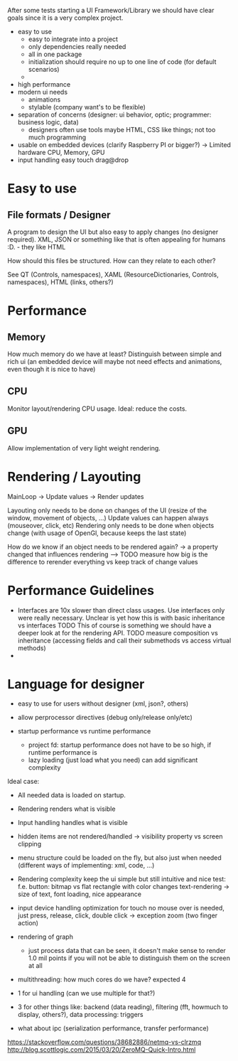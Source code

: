 ﻿After some tests starting a UI Framework/Library we should have clear goals since it is a very complex project.

- easy to use
	- easy to integrate into a project
	- only dependencies really needed
	- all in one package
	- initialization should require no up to one line of code (for default scenarios)
	- 
- high performance
- modern ui needs
	- animations
	- stylable (company want's to be flexible)
- separation of concerns (designer: ui behavior, optic; programmer: business logic, data)
	- designers often use tools maybe HTML, CSS like things; not too much programming
- usable on embedded devices (clarify Raspberry PI or bigger?) -> Limited hardware CPU, Memory, GPU
- input handling
    easy
	touch
	drag@drop

# Easy to use

## File formats / Designer

A program to design the UI but also easy to apply changes (no designer required).
XML, JSON or something like that is often appealing for humans :D. - they like HTML

How should this files be structured. How can they relate to each other?

See QT (Controls, namespaces), XAML (ResourceDictionaries, Controls, namespaces), HTML (links, others?)



# Performance

## Memory

How much memory do we have at least?
Distinguish between simple and rich ui (an embedded device will maybe not need effects and animations, even though it is nice to have)

## CPU

Monitor layout/rendering CPU usage. Ideal: reduce the costs.

## GPU

Allow implementation of very light weight rendering.


# Rendering / Layouting

MainLoop -> Update values
         -> Render updates

Layouting only needs to be done on changes of the UI (resize of the window, movement of objects, ...)
Update values can happen always (mouseover, click, etc)
Rendering only needs to be done when objects change (with usage of OpenGl, because keeps the last state)

How do we know if an object needs to be rendered again?
-> a property changed that influences rendering
--> TODO measure how big is the difference to rerender everything vs keep track of change values


# Performance Guidelines
- Interfaces are 10x slower than direct class usages. Use interfaces only were really necessary.
  Unclear is yet how this is with basic inheritance vs interfaces
  TODO This of course is something we should have a deeper look at for the rendering API.
  TODO measure composition vs inheritance (accessing fields and call their submethods vs access virtual methods)
- 

# Language for designer
- easy to use for users without designer (xml, json?, others)
- allow perprocessor directives (debug only/release only/etc)











- startup performance vs runtime performance
  - project fd: startup performance does not have to be so high, if runtime performance is
  - lazy loading (just load what you need) can add significant 
complexity 

Ideal case:

- All needed data is loaded on startup.
- Rendering renders what is visible
- Input handling handles what is visible
- hidden items are not rendered/handled -> visibility property vs screen clipping
- menu structure could be loaded on the fly, but also just when needed (different ways of implementing: xml, code, ...)
- Rendering complexity
	keep the ui simple but still intuitive and nice
	test: f.e. button: bitmap vs flat rectangle with color changes
	text-rendering
		-> size of text, font loading, nice appearance
- input device handling optimization 
	for touch no mouse over is needed, just press, release, click, double click
	-> exception zoom (two finger action)
- rendering of graph
	- just process data that can be seen, it doesn't make sense to render 1.0 mil points if you will not be able to distinguish them on the screen at all

- multithreading: how much cores do we have? expected 4
- 1 for ui handling (can we use multiple for that?)
- 3 for other things like: backend (data reading), filtering (fft, howmuch to display, others?), data processing: triggers
- what about ipc (serialization performance, transfer performance)


https://stackoverflow.com/questions/38682886/netmq-vs-clrzmq
http://blog.scottlogic.com/2015/03/20/ZeroMQ-Quick-Intro.html